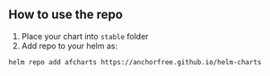 ## How to use the repo

1. Place your chart into `stable` folder
2. Add repo to your helm as:
```
helm repo add afcharts https://anchorfree.github.io/helm-charts
```
